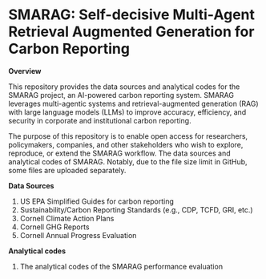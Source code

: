 # SMARAG: Self-decisive Multi-Agent Retrieval Augmented Generation for Carbon Reporting
**Overview**

This repository provides the data sources and analytical codes for the SMARAG project, an AI-powered carbon reporting system.
SMARAG leverages multi-agentic systems and retrieval-augmented generation (RAG) with large language models (LLMs) to improve accuracy, efficiency, and security in corporate and institutional carbon reporting.

The purpose of this repository is to enable open access for researchers, policymakers, companies, and other stakeholders who wish to explore, reproduce, or extend the SMARAG workflow.
The data sources and analytical codes of SMARAG. Notably, due to the file size limit in GitHub, some files are uploaded separately.

**Data Sources**

1. US EPA Simplified Guides for carbon reporting
2. Sustainability/Carbon Reporting Standards (e.g., CDP, TCFD, GRI, etc.)
3. Cornell Climate Action Plans
4. Cornell GHG Reports
5. Cornell Annual Progress Evaluation


**Analytical codes**
1. The analytical codes of the SMARAG performance evaluation
